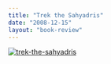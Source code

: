 ```yaml
---
title: "Trek the Sahyadris"
date: "2008-12-15"
layout: "book-review"
---
```


[![trek-the-sahyadris](images/trek-the-sahyadris.jpg)](https://srikanthperinkulam.com/wp-content/uploads/2014/10/trek-the-sahyadris.jpg)
